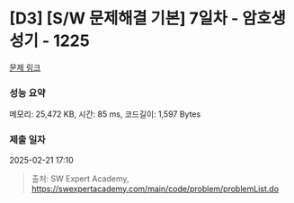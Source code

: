 # [D3] [S/W 문제해결 기본] 7일차 - 암호생성기 - 1225 

[문제 링크](https://swexpertacademy.com/main/code/problem/problemDetail.do?contestProbId=AV14uWl6AF0CFAYD) 

### 성능 요약

메모리: 25,472 KB, 시간: 85 ms, 코드길이: 1,597 Bytes

### 제출 일자

2025-02-21 17:10



> 출처: SW Expert Academy, https://swexpertacademy.com/main/code/problem/problemList.do